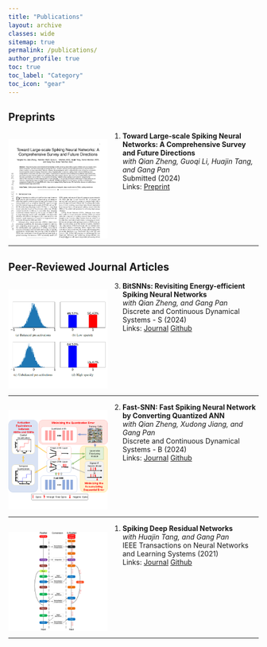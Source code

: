 ```yaml
---
title: "Publications"
layout: archive
classes: wide
sitemap: true
permalink: /publications/
author_profile: true
toc: true
toc_label: "Category"
toc_icon: "gear"
---
```


## Preprints
<img src="/assets/images/2409.02111v1.png" width="200" height="auto" alt="" align="left" style="padding-top:15px;padding-right: 30px;" /> 
<ol start="1">
<li> <strong> Toward Large-scale Spiking Neural Networks: A Comprehensive Survey and Future Directions </strong> <br> 
    <em> with Qian Zheng, Guoqi Li, Huajin Tang, and Gang Pan</em> <br>
    Submitted (2024) <br>
  Links: <a href="https://arxiv.org/abs/2409.02111">Preprint</a>
</li> </ol>
<br clear="left"/>
<hr />

## Peer-Reviewed Journal Articles
<img src="/assets/images/bitsnn.png" width="200" height="auto" alt="" align="left" style="padding-top:15px;padding-right: 30px;" /> 
<ol start="3">
<li> <strong> BitSNNs: Revisiting Energy-efficient Spiking Neural Networks </strong> <br> 
    <em> with Qian Zheng, and Gang Pan </em> <br>
    Discrete and Continuous Dynamical Systems - S (2024) <br>
  Links: <a href="https://doi.org/10.1109/TCDS.2024.3383428">Journal</a> <a href="https://github.com/yangfan-hu/BitSNN">Github</a>
</li> </ol>
<br clear="left"/>
<hr />

<img src="/assets/images/fast-snn.png" width="200" height="auto" alt="" align="left" style="padding-top:15px;padding-right: 30px;" /> 
<ol start="2">
<li> <strong> Fast-SNN: Fast Spiking Neural Network by Converting Quantized ANN </strong> <br> 
    <em> with Qian Zheng, Xudong Jiang, and Gang Pan</em> <br>
    Discrete and Continuous Dynamical Systems - B (2024) <br>
    Links: <a href="https://doi.org/10.1109/TPAMI.2023.3275769">Journal</a> <a href="https://github.com/yangfan-hu/Fast-SNN">Github</a>
</li> </ol>
<br clear="left"/>
<hr />

<img src="/assets/images/spiking-resnet.png" width="200" height="auto" alt="" align="left" style="padding-top:15px;padding-right: 30px;" /> 
<ol start="1">
<li> <strong> Spiking Deep Residual Networks </strong> <br> 
    <em> with Huajin Tang, and Gang Pan </em> <br>
    IEEE Transactions on Neural Networks and Learning Systems (2021) <br>
    Links: <a href="https://doi.org/10.1109/TNNLS.2021.3119238">Journal</a> <a href="https://github.com/yangfan-hu/spiking-deep-residual-networks">Github</a>
</li> </ol>
<br clear="left"/>
<hr />

